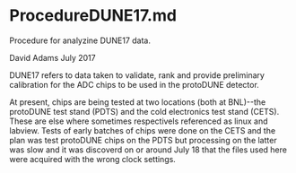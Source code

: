 # ProcedureDUNE17.md

Procedure for analyzine DUNE17 data.

David Adams
July 2017

DUNE17 refers to data taken to validate, rank and provide
preliminary calibration for the ADC chips  to be used in the
protoDUNE detector.

At present, chips are being tested at two locations (both at BNL)--the
protoDUNE test stand (PDTS) and the cold electronics test stand (CETS).
These are else where sometimes respectivels referenced as linux and labview.
Tests of early batches of chips were done on the CETS and the plan was
test protoDUNE chips on the PDTS but processing on the latter was slow
and it was discoverd on or around July 18 that the files used here were
acquired with the wrong clock settings.

